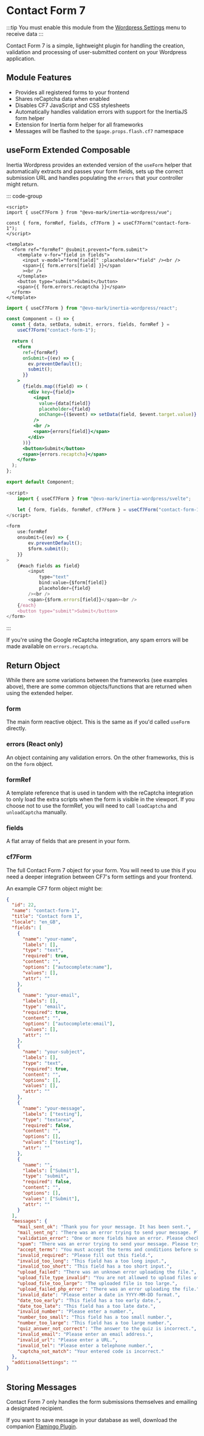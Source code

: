 # Contact Form 7

:::tip
You must enable this module from the [Wordpress Settings](/inertia-wordpress/settings) menu to receive data
:::

Contact Form 7 is a simple, lightweight plugin for handling the creation, validation and
processing of user-submitted content on your Wordpress application.

## Module Features

- Provides all registered forms to your frontend
- Shares reCaptcha data when enabled
- Disables CF7 JavaScript and CSS stylesheets
- Automatically handles validation errors with support for the InertiaJS form helper
- Extension for Inertia form helper for all frameworks
- Messages will be flashed to the `$page.props.flash.cf7` namespace

## useForm Extended Composable

Inertia Wordpress provides an extended version of the `useForm` helper that automatically extracts and passes your form fields, sets up the correct submission URL and handles populating the `errors` that your controller might return.

::: code-group

```vue [Vue]
<script>
import { useCf7Form } from "@evo-mark/inertia-wordpress/vue";

const { form, formRef, fields, cf7Form } = useCf7Form("contact-form-1");
</script>

<template>
  <form ref="formRef" @submit.prevent="form.submit">
    <template v-for="field in fields">
      <input v-model="form[field]" :placeholder="field" /><br />
      <span>{{ form.errors[field] }}</span
      ><br />
    </template>
    <button type="submit">Submit</button>
    <span>{{ form.errors.recaptcha }}</span>
  </form>
</template>
```

```jsx [React]
import { useCf7Form } from "@evo-mark/inertia-wordpress/react";

const Component = () => {
  const { data, setData, submit, errors, fields, formRef } =
    useCf7Form("contact-form-1");

  return (
    <form
      ref={formRef}
      onSubmit={(ev) => {
        ev.preventDefault();
        submit();
      }}
    >
      {fields.map((field) => (
        <div key={field}>
          <input
            value={data[field]}
            placeholder={field}
            onChange={($event) => setData(field, $event.target.value)}
          />
          <br />
          <span>{errors[field]}</span>
        </div>
      ))}
      <button>Submit</button>
      <span>{errors.recaptcha}</span>
    </form>
  );
};

export default Component;
```

```js [Svelte]
<script>
    import { useCf7Form } from "@evo-mark/inertia-wordpress/svelte";

    let { form, fields, formRef, cf7Form } = useCf7Form("contact-form-1");
</script>

<form
    use:formRef
    onsubmit={(ev) => {
        ev.preventDefault();
        $form.submit();
    }}
>
    {#each fields as field}
        <input
            type="text"
            bind:value={$form[field]}
            placeholder={field}
        /><br />
        <span>{$form.errors[field]}</span><br />
    {/each}
    <button type="submit">Submit</button>
</form>
```

:::

If you're using the Google reCaptcha integration, any spam errors will be made available on `errors.recaptcha`.

## Return Object

While there are some variations between the frameworks (see examples above), there are some common objects/functions that are returned when using the extended helper.

### form

The main form reactive object. This is the same as if you'd called `useForm` directly.

### errors (React only)

An object containing any validation errors. On the other frameworks, this is on the `form` object.

### formRef

A template reference that is used in tandem with the reCaptcha integration to only load the extra scripts when the form is visible in the viewport. If you choose not to use the formRef, you will need to call `loadCaptcha` and `unloadCaptcha` manually.

### fields

A flat array of fields that are present in your form.

### cf7Form

The full Contact Form 7 object for your form. You will need to use this if you need a deeper integration between CF7's form settings and your frontend.

An example CF7 form object might be:

```json
{
  "id": 22,
  "name": "contact-form-1",
  "title": "Contact form 1",
  "locale": "en_GB",
  "fields": [
    {
      "name": "your-name",
      "labels": [],
      "type": "text",
      "required": true,
      "content": "",
      "options": ["autocomplete:name"],
      "values": [],
      "attr": ""
    },
    {
      "name": "your-email",
      "labels": [],
      "type": "email",
      "required": true,
      "content": "",
      "options": ["autocomplete:email"],
      "values": [],
      "attr": ""
    },
    {
      "name": "your-subject",
      "labels": [],
      "type": "text",
      "required": true,
      "content": "",
      "options": [],
      "values": [],
      "attr": ""
    },
    {
      "name": "your-message",
      "labels": ["testing"],
      "type": "textarea",
      "required": false,
      "content": "",
      "options": [],
      "values": ["testing"],
      "attr": ""
    },
    {
      "name": "",
      "labels": ["Submit"],
      "type": "submit",
      "required": false,
      "content": "",
      "options": [],
      "values": ["Submit"],
      "attr": ""
    }
  ],
  "messages": {
    "mail_sent_ok": "Thank you for your message. It has been sent.",
    "mail_sent_ng": "There was an error trying to send your message. Please try again later.",
    "validation_error": "One or more fields have an error. Please check and try again.",
    "spam": "There was an error trying to send your message. Please try again later.",
    "accept_terms": "You must accept the terms and conditions before sending your message.",
    "invalid_required": "Please fill out this field.",
    "invalid_too_long": "This field has a too long input.",
    "invalid_too_short": "This field has a too short input.",
    "upload_failed": "There was an unknown error uploading the file.",
    "upload_file_type_invalid": "You are not allowed to upload files of this type.",
    "upload_file_too_large": "The uploaded file is too large.",
    "upload_failed_php_error": "There was an error uploading the file.",
    "invalid_date": "Please enter a date in YYYY-MM-DD format.",
    "date_too_early": "This field has a too early date.",
    "date_too_late": "This field has a too late date.",
    "invalid_number": "Please enter a number.",
    "number_too_small": "This field has a too small number.",
    "number_too_large": "This field has a too large number.",
    "quiz_answer_not_correct": "The answer to the quiz is incorrect.",
    "invalid_email": "Please enter an email address.",
    "invalid_url": "Please enter a URL.",
    "invalid_tel": "Please enter a telephone number.",
    "captcha_not_match": "Your entered code is incorrect."
  },
  "additionalSettings": ""
}
```

## Storing Messages

Contact Form 7 only handles the form submissions themselves and emailing a designated recipient.

If you want to save message in your database as well, download the companion [Flamingo Plugin](https://wordpress.org/plugins/flamingo/).
